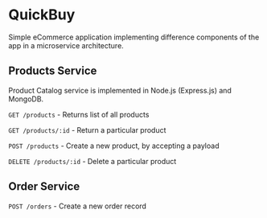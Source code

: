 # QuickBuy

Simple eCommerce application implementing difference components of the app in a microservice architecture. 

## Products Service
Product Catalog service is implemented in Node.js (Express.js) and MongoDB. 

`GET /products` - Returns list of all products

`GET /products/:id` - Return a particular product

`POST /products` - Create a new product, by accepting a payload

`DELETE /products/:id` - Delete a particular product


## Order Service 

`POST /orders` - Create a new order record
